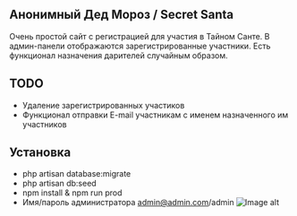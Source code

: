 

## Анонимный Дед Мороз / Secret Santa
Очень простой сайт с регистрацией для участия в Тайном Санте. 
В админ-панели отображаются зарегистрированные участники.
 Есть функционал назначения дарителей случайным образом.

## TODO
- Удаление зарегистрированных участиков
- Функционал отправки E-mail участникам с именем назначенного им участников
## Установка
- php artisan database:migrate
- php artisan db:seed
- npm install & npm run prod
- Имя/пароль администратора admin@admin.com/admin
  ![Image alt](https://github.com/{Shenter}/{secretSanta}/raw/{main}/secretsanta.png)
